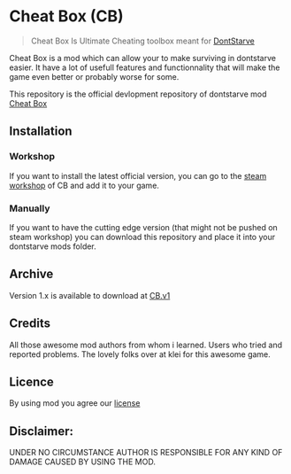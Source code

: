 # Cheat Box (CB)
> Cheat Box Is Ultimate Cheating toolbox meant for [DontStarve](https://www.klei.com/games/dont-starve)

Cheat Box is a mod which can allow your to make surviving in dontstarve easier. It have a lot of usefull features and functionnality that will make the game even better or probably worse for some.

This repository is the official devlopment repository of dontstarve mod [Cheat Box][workshop link]

## Installation

### Workshop
If you want to install the latest official version, you can go to the [steam workshop][workshop link] of CB and add it to your game.

### Manually
If you want to have the cutting edge version (that might not be pushed on steam workshop) you can download this repository and place it into your dontstarve mods folder.

## Archive
Version 1.x is available to download at [CB.v1](../../releases/tag/v1)

## Credits
All those awesome mod authors from whom i learned.
Users who tried and reported problems.
The lovely folks over at klei for this awesome game.
	
## Licence
By using mod you agree our [license](../blob/master/LICENSE)
	
## Disclaimer:
UNDER NO CIRCUMSTANCE AUTHOR IS RESPONSIBLE FOR ANY KIND OF DAMAGE CAUSED BY USING THE MOD.

[workshop link]: http://steamcommunity.com/sharedfiles/filedetails/?id=914683984